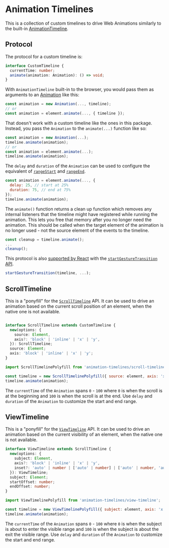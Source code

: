 # Animation Timelines

This is a collection of custom timelines to drive Web Animations similarly to the built-in [AnimationTimeline](https://developer.mozilla.org/en-US/docs/Web/API/AnimationTimeline).

## Protocol

The protocol for a custom timeline is:

```ts
interface CustomTimeline {
  currentTime: number;
  animate(animation: Animation): () => void;
}
```

With `AnimationTimeline` built-in to the browser, you would pass them as arguments to an [Animation](https://developer.mozilla.org/en-US/docs/Web/API/Animation) like this:

```js
const animation = new Animation(..., timeline);
// or
const animation = element.animate(..., { timeline });
```

That doesn't work with a custom timeline like the ones in this package. Instead, you pass the `Animation` to the `animate(...)` function like so:

```js
const animation = new Animation(...);
timeline.animate(animation);
// or
const animation = element.animate(...);
timeline.animate(animation);
```

The `delay` and `duration` of the `Animation` can be used to configure the equivalent of [`rangeStart`](https://developer.mozilla.org/en-US/docs/Web/API/Element/animate#rangestart) and [`rangeEnd`](https://developer.mozilla.org/en-US/docs/Web/API/Element/animate#rangeend).

```js
const animation = element.animate(..., {
  delay: 25, // start at 25%
  duration: 75, // end at 75%
});
timeline.animate(animation);
```

The `animate()` function returns a clean up function which removes any internal listeners that the timeline might have registered while running the animation. This lets you free that memory after you no longer need the animation. This should be called when the target element of the animation is no longer used - not the source element of the events to the timeline.

```js
const cleanup = timeline.animate();
...
cleanup();
```

This protocol is also [supported by React](https://github.com/facebook/react/pull/33501) with the [`startGestureTransition` API](https://github.com/facebook/react/pull/32785).

```js
startGestureTransition(timeline, ...);
```

## ScrollTimeline

This is a "ponyfill" for the [`ScrollTimeline`](https://developer.mozilla.org/en-US/docs/Web/API/ScrollTimeline) API. It can be used to drive an animation based on the current scroll position of an element, when the native one is not available.

```ts

interface ScrollTimeline extends CustomTimeline {
  new(options: {
    source: Element,
    axis?: 'block' | 'inline' | 'x' | 'y',
  }): ScrollTimeline;
  source: Element;
  axis: 'block' | 'inline' | 'x' | 'y';
}
```

```js
import ScrollTimelinePolyfill from 'animation-timelines/scroll-timeline';

const timeline = new ScrollTimelinePolyfill({ source: element, axis: 'x' })
timeline.animate(animation);
```

The `currentTime` of the `Animation` spans `0` - `100` where `0` is when the scroll is at the beginning and `100` is when the scroll is at the end. Use `delay` and `duration` of the `Animation` to customize the start and end range.

## ViewTimeline

This is a "ponyfill" for the [`ViewTimeline`](https://developer.mozilla.org/en-US/docs/Web/API/ViewTimeline) API. It can be used to drive an animation based on the current visibility of an element, when the native one is not available.

```ts
interface ViewTimeline extends ScrollTimeline {
  new(options: {
    subject: Element,
    axis?: 'block' | 'inline' | 'x' | 'y',
    inset?: 'auto' | number | ['auto' | number] | ['auto' | number, 'auto' | number],
  }): ViewTimeline;
  subject: Element;
  startOffset: number;
  endOffset: number;
}
```

```js
import ViewTimelinePolyfill from 'animation-timelines/view-timeline';

const timeline = new ViewTimelinePolyfill({ subject: element, axis: 'x' })
timeline.animate(animation);
```

The `currentTime` of the `Animation` spans `0` - `100` where `0` is when the subject is about to enter the visible range and `100` is when the subject is about the exit the visible range. Use `delay` and `duration` of the `Animation` to customize the start and end range.
